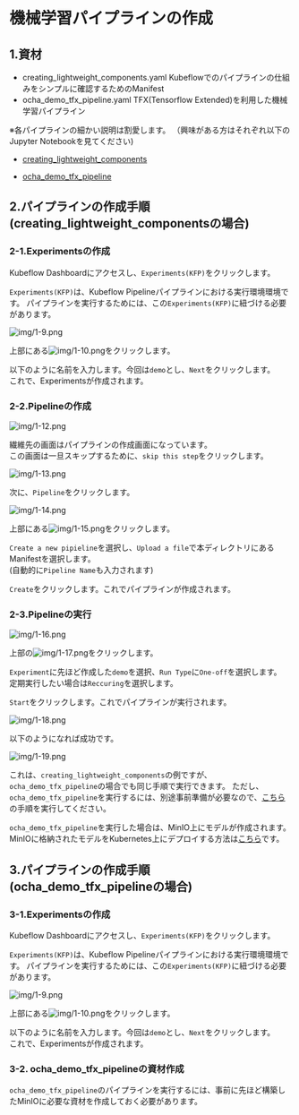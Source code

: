 # 機械学習パイプラインの作成

## 1.資材

* creating_lightweight_components.yaml
    Kubeflowでのパイプラインの仕組みをシンプルに確認するためのManifest
* ocha_demo_tfx_pipeline.yaml
    TFX(Tensorflow Extended)を利用した機械学習パイプライン

※各パイプラインの細かい説明は割愛します。
（興味がある方はそれぞれ以下のJupyter Notebookを見てください)

* [creating_lightweight_components](../Jupyter_Notebook/creating_lightweight_components.ipynb)

* [ocha_demo_tfx_pipeline](../Jupyter_Notebook/ocha_demo_tfx_pipeline.ipynb)

## 2.パイプラインの作成手順(creating_lightweight_componentsの場合)

### 2-1.Experimentsの作成

Kubeflow Dashboardにアクセスし、`Experiments(KFP)`をクリックします。  

`Experiments(KFP)`は、Kubeflow Pipelineパイプラインにおける実行環境環境です。
パイプラインを実行するためには、この`Experiments(KFP)`に紐づける必要があります。  

![img/1-9.png](../img/1-9.png)

上部にある![img/1-10.png](../img/1-10.png)をクリックします。  

以下のように名前を入力します。今回は`demo`とし、`Next`をクリックします。  
これで、Experimentsが作成されます。  

### 2-2.Pipelineの作成

![img/1-12.png](../img/1-12.png)

繊維先の画面はパイプラインの作成画面になっています。  
この画面は一旦スキップするために、`skip this step`をクリックします。  

![img/1-13.png](../img/1-13.png)

次に、`Pipeline`をクリックします。

![img/1-14.png](../img/1-14.png)

上部にある![img/1-15.png](../img/1-15.png)をクリックします。

`Create a new pipieline`を選択し、`Upload a file`で本ディレクトリにあるManifestを選択します。  
(自動的に`Pipeline Name`も入力されます)

`Create`をクリックします。これでパイプラインが作成されます。

### 2-3.Pipelineの実行

![img/1-16.png](../img/1-16.png)

上部の![img/1-17.png](../img/1-17.png)をクリックします。  

`Experiment`に先ほど作成した`demo`を選択、`Run Type`に`One-off`を選択します。  
定期実行したい場合は`Reccuring`を選択します。  

`Start`をクリックします。これでパイプラインが実行されます。  

![img/1-18.png](../img/1-18.png)

以下のようになれば成功です。

![img/1-19.png](../img/1-19.png)

これは、`creating_lightweight_components`の例ですが、`ocha_demo_tfx_pipeline`の場合でも同じ手順で実行できます。 
ただし、`ocha_demo_tfx_pipeline`を実行するには、別途事前準備が必要なので、[こちら](../Jupyter_Notebook/README.md)の手順を実行してください。

`ocha_demo_tfx_pipeline`を実行した場合は、MinIO上にモデルが作成されます。  
MinIOに格納されたモデルをKubernetes上にデプロイする方法は[こちら](../deploy_model/README.md)です。  

## 3.パイプラインの作成手順(ocha_demo_tfx_pipelineの場合)

### 3-1.Experimentsの作成

Kubeflow Dashboardにアクセスし、`Experiments(KFP)`をクリックします。  

`Experiments(KFP)`は、Kubeflow Pipelineパイプラインにおける実行環境環境です。
パイプラインを実行するためには、この`Experiments(KFP)`に紐づける必要があります。  

![img/1-9.png](../img/1-9.png)

上部にある![img/1-10.png](../img/1-10.png)をクリックします。  

以下のように名前を入力します。今回は`demo`とし、`Next`をクリックします。  
これで、Experimentsが作成されます。  

### 3-2. ocha_demo_tfx_pipelineの資材作成

`ocha_demo_tfx_pipeline`のパイプラインを実行するには、事前に先ほど構築したMinIOに必要な資材を作成しておく必要があります。  

